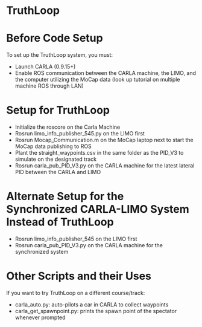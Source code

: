 # TruthLoop

# Before Code Setup
To set up the TruthLoop system, you must: 
- Launch CARLA (0.9.15+)
- Enable ROS communication between the CARLA machine, the LIMO, and the computer utilizing the MoCap data (look up tutorial on multiple machine ROS through LAN)

# Setup for TruthLoop
- Initialize the roscore on the Carla Machine
- Rosrun limo_info_publisher_545.py on the LIMO first
- Rosrun Mocap_Communication.m on the MoCap laptop next to start the MoCap data publishing to ROS
- Plant the straight_waypoints.csv in the same folder as the PID_V3 to simulate on the designated track
- Rosrun carla_pub_PID_V3.py on the CARLA machine for the latest lateral PID between the CARLA and LIMO

# Alternate Setup for the Synchronized CARLA-LIMO System Instead of TruthLoop
- Rosrun limo_info_publisher_545 on the LIMO first
- Rosrun carla_pub_PID_V3.py on the CARLA machine for the synchronized system

# Other Scripts and their Uses
If you want to try TruthLoop on a different course/track:
  - carla_auto.py: auto-pilots a car in CARLA to collect waypoints
  - carla_get_spawnpoint.py: prints the spawn point of the spectator whenever prompted
